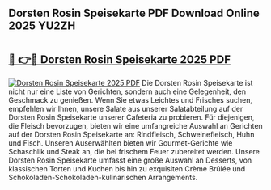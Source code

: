 ## Dorsten Rosin Speisekarte PDF Download Online 2025 YU2ZH

# <h2><a href="http://gc9r8kk.nevu.top/?p=Dorsten+Rosin+Speisekarte">🔗 👉🔴 Dorsten Rosin Speisekarte 2025 PDF</a></h2>

[![Dorsten Rosin Speisekarte 2025 PDF](https://i.imgur.com/dBaPXMq.png)](http://gc9r8kk.nevu.top/?p=Dorsten+Rosin+Speisekarte)
Die Dorsten Rosin Speisekarte ist nicht nur eine Liste von Gerichten, sondern auch eine Gelegenheit, den Geschmack zu genießen. Wenn Sie etwas Leichtes und Frisches suchen, empfehlen wir Ihnen, unsere Salate aus unserer Salatabteilung auf der Dorsten Rosin Speisekarte unserer Cafeteria zu probieren. Für diejenigen, die Fleisch bevorzugen, bieten wir eine umfangreiche Auswahl an Gerichten auf der Dorsten Rosin Speisekarte an: Rindfleisch, Schweinefleisch, Huhn und Fisch. Unseren Auserwählten bieten wir Gourmet-Gerichte wie Schaschlik und Steak an, die bei frischem Feuer zubereitet werden. Unsere Dorsten Rosin Speisekarte umfasst eine große Auswahl an Desserts, von klassischen Torten und Kuchen bis hin zu exquisiten Crème Brûlée und Schokoladen-Schokoladen-kulinarischen Arrangements.
